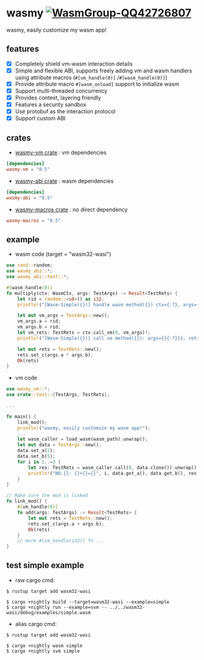 # wasmy [![WasmGroup-QQ42726807](https://img.shields.io/badge/WasmGroup-QQ42726807-27a5ea.svg?style=flat-square)](https://jq.qq.com/?_wv=1027&k=dSmP3goX)

wasmy, easily customize my wasm app!

## features

- [x] Completely shield vm-wasm interaction details
- [x] Simple and flexible ABI, supports freely adding vm and wasm handlers using attribute macros (`#[vm_handle(0)]`
  /`#[wasm_handle(0)]`)
- [x] Provide attribute macro `#[wasm_onload]` support to initialize wasm
- [x] Support multi-threaded concurrency
- [x] Provides context, layering friendly
- [x] Features a security sandbox
- [x] Use protobuf as the interaction protocol
- [x] Support custom ABI

## crates

- [wasmy-vm crate](https://docs.rs/wasmy-vm/latest/wasmy_vm/index.html) : vm dependencies

```toml
[dependencies]
wasmy-vm = "0.5"
```

- [wasmy-abi crate](https://docs.rs/wasmy-abi/latest/wasmy_abi/index.html) : wasm dependencies

```toml
[dependencies]
wasmy-abi = "0.5"
```

- [wasmy-macros crate](https://docs.rs/wasmy-macros/latest/wasmy_macros/index.html) : no direct dependency

```toml
wasmy-macros = "0.5"
```

## example

- wasm code (target = "wasm32-wasi")

```rust
use rand::random;
use wasmy_abi::*;
use wasmy_abi::test::*;

#[wasm_handle(0)]
fn multiply(ctx: WasmCtx, args: TestArgs) -> Result<TestRets> {
    let rid = random::<u8>() as i32;
    println!("[Wasm-Simple({})] handle wasm method({}) ctx={:?}, args={{{:?}}}", rid, 0, ctx, args);

    let mut vm_args = TestArgs::new();
    vm_args.a = rid;
    vm_args.b = rid;
    let vm_rets: TestRets = ctx.call_vm(0, vm_args)?;
    println!("[Wasm-Simple({})] call vm method({}): args={{{:?}}}, rets={}", rid, 0, vm_rets, vm_rets.get_c());

    let mut rets = TestRets::new();
    rets.set_c(args.a * args.b);
    Ok(rets)
}
```

- vm code

```rust
use wasmy_vm::*;
use crate::test::{TestArgs, TestRets};

...

fn main() {
    link_mod();
    println!("wasmy, easily customize my wasm app!");
    ...
    let wasm_caller = load_wasm(wasm_path).unwrap();
    let mut data = TestArgs::new();
    data.set_a(2);
    data.set_b(5);
    for i in 1..=3 {
        let res: TestRets = wasm_caller.call(0, data.clone()).unwrap();
        println!("NO.{}: {}+{}={}", i, data.get_a(), data.get_b(), res.get_c())
    }
}

// Make sure the mod is linked
fn link_mod() {
    #[vm_handle(0)]
    fn add(args: TestArgs) -> Result<TestRets> {
        let mut rets = TestRets::new();
        rets.set_c(args.a + args.b);
        Ok(rets)
    }
    // more #[vm_handle(i32)] fn ...
}
```

## test simple example

- raw cargo cmd:

```shell
$ rustup target add wasm32-wasi

$ cargo +nightly build --target=wasm32-wasi --example=simple
$ cargo +nightly run --example=svm -- ../../wasm32-wasi/debug/examples/simple.wasm
```

- alias cargo cmd:

```shell
$ rustup target add wasm32-wasi

$ cargo +nightly wasm simple
$ cargo +nightly svm simple
```
